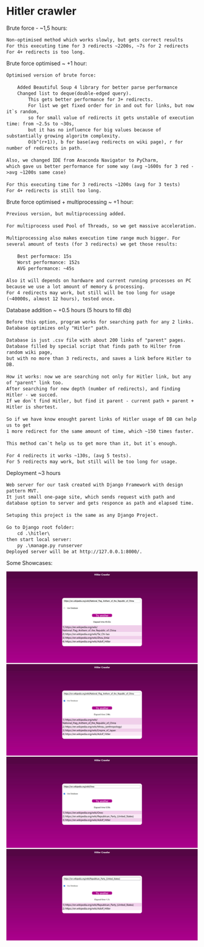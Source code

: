 # Hitler crawler

Brute force - ~1,5 hours:
    
    Non-optimised method which works slowly, but gets correct results
    For this executing time for 3 redirects ~2200s, ~7s for 2 redirects
    For 4+ redirects is too long.

Brute force optimised ~ +1 hour: 

    Optimised version of brute force:

        Added Beautiful Soup 4 library for better parse performance
        Changed list to deque(double-edged query). 
            This gets better performance for 3+ redirects. 
            For list we get fixed order for in and out for links, but now it`s random,
            so for small value of redirects it gets unstable of execution time: from ~2.5s to ~30s,
            but it has no influence for big values because of substantially growing algoritm complexity. 
            O(b^(r+1)), b for base(avg redirects on wiki page), r for number of redirects in path. 

    Also, we changed IDE from Anaconda Navigator to PyCharm, 
    which gave us better performance for some way (avg ~1600s for 3 red ->avg ~1200s same case)

    For this executing time for 3 redirects ~1200s (avg for 3 tests)
    For 4+ redirects is still too long.


Brute force optimised + multiprocessing  ~ +1 hour: 

    Previous version, but multiprocessing added.

    For multiprocess used Pool of Threads, so we get massive acceleration. 

    Multiprocessing also makes execution time range much bigger. For several amount of tests (for 3 redirects) we get those results:

        Best performace: 15s
        Worst performance: 152s
        AVG performance: ~45s

    Also it will depends on hardware and current running processes on PC because we use a lot amount of memory & processing.
    For 4 redirects may work, but still will be too long for usage (~40000s, almost 12 hours), tested once.

Database addition ~ +0.5 hours (5 hours to fill db)

    Before this option, program works for searching path for any 2 links.
    Database optimizes only "Hitler" path.

    Database is just .csv file with about 200 links of "parent" pages.
    Database filled by special script that finds path to Hilter from random wiki page,
    but with no more than 3 redirects, and saves a link before Hitler to DB.

    How it works: now we are searching not only for Hitler link, but any of "parent" link too.
    After searching for new depth (number of redirects), and finding Hitler - we succed.
    If we don`t find Hitler, but find it parent - current path + parent + Hitler is shortest.

    So if we have know enought parent links of Hitler usage of DB can help us to get 
    1 more redirect for the same amount of time, which ~150 times faster.

    This method can`t help us to get more than it, but it`s enough.

    For 4 redirects it works ~130s, (avg 5 tests).
    For 5 redirects may work, but still will be too long for usage.
    


Deployment ~3 hours

    Web server for our task created with Django Framework with design pattern MVT.
    It just small one-page site, which sends request with path and database option to server and gets responce as path and elapsed time. 

    Setuping this project is the same as any Django Project.

    Go to Django root folder:
        cd .\hitler\
    then start local server:
        py .\manage.py runserver
    Deployed server will be at http://127.0.0.1:8000/.
    
    
Some Showcases:

![My Image](img/1.jpg)
![My Image](img/2.jpg)
![My Image](img/3.jpg)
![My Image](img/4.jpg)
